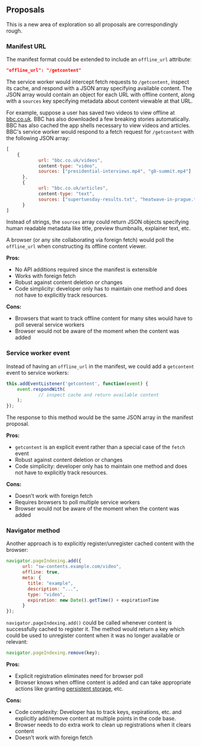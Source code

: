## Proposals
This is a new area of exploration so all proposals are correspondingly rough.

### Manifest URL
The manifest format could be extended to include an `offline_url` attribute:

```json
"offline_url": "/getcontent"
```

The service worker would intercept fetch requests to `/getcontent`, inspect its cache, and respond with a JSON array specifying available content. The JSON array would contain an object for each URL with offline content, along with a `sources` key specifying metadata about content viewable at that URL.

For example, suppose a user has saved two videos to view offline at [bbc.co.uk](bbc.co.uk). BBC has also downloaded a few breaking stories automatically. BBC has also cached the app shells necessary to view videos and articles. BBC's service worker would respond to a fetch request for `/getcontent` with the following JSON array:

```javascript
[
    {
 		    url: "bbc.co.uk/videos",
 		    content-type: "video",
 		    sources: ["presidential-interviews.mp4", "g8-summit.mp4"]	
 	  },
 	  {
 		    url: "bbc.co.uk/articles",
 		    content-type: "text",
 		    sources: ["supertuesday-results.txt", "heatwave-in-prague.txt"]
 	  }
]
```

Instead of strings, the `sources` array could return JSON objects specifying human readable metadata like title, preview thumbnails, explainer text, etc.

A browser (or any site collaborating via foreign fetch) would poll the `offline_url` when constructing its offline content viewer.

__Pros:__
- No API additions required since the manifest is extensible
- Works with foreign fetch
- Robust against content deletion or changes
- Code simplicity: developer only has to maintain one method and does not have to explicitly track resources.

__Cons:__
- Browsers that want to track offline content for many sites would have to poll several service workers
- Browser would not be aware of the moment when the content was added

### Service worker event
Instead of having an `offline_url` in the manifest, we could add a `getcontent` event to service workers:

```javascript
this.addEventListener('getcontent', function(event) {
    event.respondWith(
		    // inspect cache and return available content
 	);
});
```

The response to this method would be the same JSON array in the manifest proposal.

__Pros:__
- `getcontent` is an explicit event rather than a special case of the `fetch` event
- Robust against content deletion or changes
- Code simplicity: developer only has to maintain one method and does not have to explicitly track resources.

__Cons:__
- Doesn’t work with foreign fetch
- Requires browsers to poll multiple service workers
- Browser would not be aware of the moment when the content was added

### Navigator method
Another approach is to explicitly register/unregister cached content with the browser:

```javascript
navigator.pageIndexing.add({
 	  url: "sw-contents.example.com/video", 
 	  offline: true, 
 	  meta: { 
 	  	title: "example", 
   		description: "...", 
 		type: "video",
        expiration: new Date().getTime() + expirationTime
 	  }
});
```

`navigator.pageIndexing.add()` could be called whenever content is successfully cached to register it. The method would return a key which could be used to unregister content when it was no longer available or relevant:

```javascript
navigator.pageIndexing.remove(key);
```

__Pros:__
- Explicit registration eliminates need for browser poll
- Browser knows when offline content is added and can take appropriate actions like granting [persistent storage](https://storage.spec.whatwg.org/#persistence), etc.

__Cons:__
- Code complexity: Developer has to track keys, expirations, etc. and explicitly add/remove content at multiple points in the code base.
- Browser needs to do extra work to clean up registrations when it clears content
- Doesn’t work with foreign fetch
